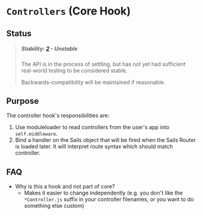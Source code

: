 # `Controllers` (Core Hook)

## Status

> ##### Stability: [2](http://nodejs.org/api/documentation.html#documentation_stability_index) - Unstable
>
> The API is in the process of settling, but has not yet had sufficient real-world testing to be considered stable.  
>
> Backwards-compatibility will be maintained if reasonable.


## Purpose

The controller hook's responsibilities are:
1. Use moduleloader to read controllers from the user's app into `self.middleware`.
2. Bind a handler on the Sails object that will be fired when the Sails Router is loaded later.  It will interpret route syntax which should match controller.



## FAQ

+ Why is this a hook and not part of core?
  + Makes it easier to change independently (e.g. you don't like the `*Controller.js` suffix in your controller filenames, or you want to do something else custom)